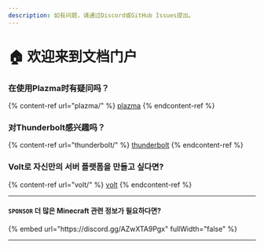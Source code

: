 ```yaml
---
description: 如有问题，请通过Discord或GitHub Issues提出。
---
```


# 🏠 欢迎来到文档门户

### 在使用Plazma时有疑问吗？

{% content-ref url="plazma/" %}
[plazma](plazma/)
{% endcontent-ref %}

### 对Thunderbolt感兴趣吗？

{% content-ref url="thunderbolt/" %}
[thunderbolt](thunderbolt/)
{% endcontent-ref %}

### Volt로 자신만의 서버 플랫폼을 만들고 싶다면?

{% content-ref url="volt/" %}
[volt](volt/)
{% endcontent-ref %}

***

#### `SPONSOR` 더 많은 Minecraft 관련 정보가 필요하다면? <a href="#etc-1" id="etc-1"></a>

{% embed url="https\://discord.gg/AZwXTA9Pgx" fullWidth="false" %}

***
